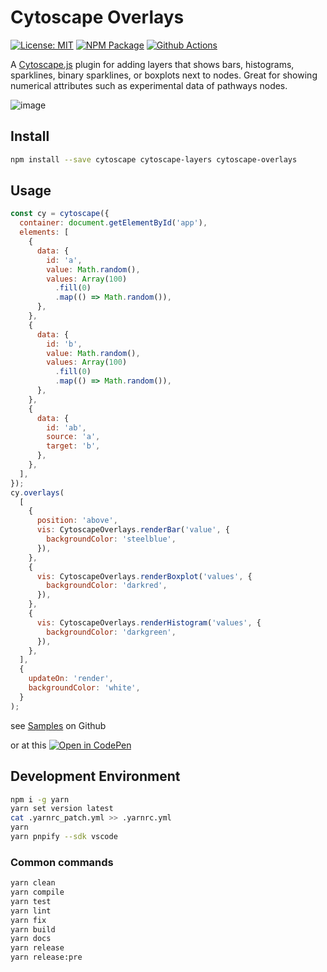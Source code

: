 # Cytoscape Overlays

[![License: MIT][mit-image]][mit-url] [![NPM Package][npm-image]][npm-url] [![Github Actions][github-actions-image]][github-actions-url]

A [Cytoscape.js](https://js.cytoscape.org) plugin for adding layers that shows bars, histograms, sparklines, binary sparklines, or boxplots next to nodes.
Great for showing numerical attributes such as experimental data of pathways nodes.

![image](https://user-images.githubusercontent.com/4129778/87823419-997b2480-c873-11ea-8b61-d675ec415773.png)

## Install

```sh
npm install --save cytoscape cytoscape-layers cytoscape-overlays
```

## Usage

```js
const cy = cytoscape({
  container: document.getElementById('app'),
  elements: [
    {
      data: {
        id: 'a',
        value: Math.random(),
        values: Array(100)
          .fill(0)
          .map(() => Math.random()),
      },
    },
    {
      data: {
        id: 'b',
        value: Math.random(),
        values: Array(100)
          .fill(0)
          .map(() => Math.random()),
      },
    },
    {
      data: {
        id: 'ab',
        source: 'a',
        target: 'b',
      },
    },
  ],
});
cy.overlays(
  [
    {
      position: 'above',
      vis: CytoscapeOverlays.renderBar('value', {
        backgroundColor: 'steelblue',
      }),
    },
    {
      vis: CytoscapeOverlays.renderBoxplot('values', {
        backgroundColor: 'darkred',
      }),
    },
    {
      vis: CytoscapeOverlays.renderHistogram('values', {
        backgroundColor: 'darkgreen',
      }),
    },
  ],
  {
    updateOn: 'render',
    backgroundColor: 'white',
  }
);
```

see [Samples](https://github.com/sgratzl/cytoscape.js-overlays/tree/master/samples) on Github

or at this [![Open in CodePen][codepen]](https://codepen.io/sgratzl/pen/TODO)

## Development Environment

```sh
npm i -g yarn
yarn set version latest
cat .yarnrc_patch.yml >> .yarnrc.yml
yarn
yarn pnpify --sdk vscode
```

### Common commands

```sh
yarn clean
yarn compile
yarn test
yarn lint
yarn fix
yarn build
yarn docs
yarn release
yarn release:pre
```

[mit-image]: https://img.shields.io/badge/License-MIT-yellow.svg
[mit-url]: https://opensource.org/licenses/MIT
[npm-image]: https://badge.fury.io/js/cytoscape-overlays.svg
[npm-url]: https://npmjs.org/package/cytoscape-overlays
[github-actions-image]: https://github.com/sgratzl/cytoscape.js-overlays/workflows/ci/badge.svg
[github-actions-url]: https://github.com/sgratzl/cytoscape.js-overlays/actions
[codepen]: https://img.shields.io/badge/CodePen-open-blue?logo=codepen
[codesandbox]: https://img.shields.io/badge/CodeSandbox-open-blue?logo=codesandbox
